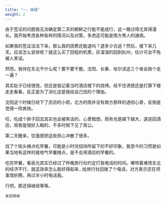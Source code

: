 ```yaml
---
title: "一，踌躇"
weight: 2
---
```


由于签证的问题我无法确定第二天的朝鲜之行能不能成行，这一晚过得尤其得漫长。我开始考虑各种各样的情况以及对策，多虑这可能是南方男人的通病。

如果我的签证没法下来，那么我的团费还能退吗？退多少合适？然后，接下来几天，应该怎么安排呢？就这么买了回程的机票，灰溜溜的回到杭州，估计可会不免被人笑话。

然而，我待在东北干什么呢？要不要干脆，沈阳、长春、哈尔滨这三个省会挨个走一遍？

其实肚子已经很饱，但还是惦记着当时酒店楼下的烧烤。经不住诱惑还是打算下楼走走看看，反正是为了消化这是我给自己找的个理由。

沈阳这个时候已经下了沥沥的小雨，北方的雨并没有南方那样的透彻心骨，反倒是觉得一阵爽快。

哎，吃成个胖子回去其实也会被笑话的，心里暗想。雨有也是越下越大，遂逃回酒店，雨夜是很好入眠的，不多时倒下见了周公。

第二天醒来，饥饿感把这些担心冲散了很多。

找了个街头摊点吃早餐，可能是小时住招待所留下的不好印象，我至今的习惯是如果当地有这样的接地气早餐摊点，是不会用酒店的早餐的。

吃完早餐，看辰光其实已经过了昨晚旅行社约定打我电话的时间。嘟哝着难怪东北的经济不行，就这效率怎么能好得起来…给旅行社回拨了个电话，对方表示还在领事馆折腾，再过半小时电话我。

行吧，那还得继续等等。

`未完待续`
